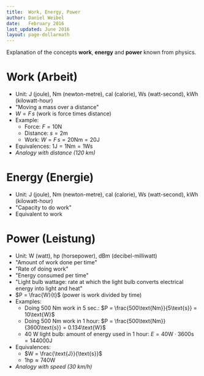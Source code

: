 ```yaml
---
title:  Work, Energy, Power
author: Daniel Weibel
date:   February 2016
last_updated: June 2016
layout: page-dollarmath
---
```


Explanation of the concepts **work**, **energy** and **power** known from physics.

Work (Arbeit)
=============

- Unit: J (joule), Nm (newton-metre), cal (calorie), Ws (watt-second), kWh (kilowatt-hour)
- "Moving a mass over a distance"
- $W = F \, s$ (work is force times distance)
- Example:
    - Force: $F = 10 \text{N}$
    - Distance: $s = 2 \text{m}$
    - Work: $W = F \, s = 20 \text{Nm} = 20 \text{J}$
- Equivalences: $1 \text{J} = 1 \text{Nm} = 1 \text{Ws}$
- *Analogy with distance (120 km)*


Energy (Energie)
================

- Unit: J (joule), Nm (newton-metre), cal (calorie), Ws (watt-second), kWh (kilowatt-hour)
- "Capacity to do work"
- Equivalent to work


Power (Leistung)
================

- Unit: W (watt), hp (horsepower), dBm (decibel-milliwatt)
- "Amount of work done per time"
- "Rate of doing work"
- "Energy consumed per time"
- "Light bulb wattage: rate at which the light bulb converts electrical energy into light and heat"
- $P = \frac{W}{t}$ (power is work divided by time)
- Examples:
    - Doing 500 Nm work in 5 sec.: $P = \frac{500\text{Nm}}{5\text{s}} = 10\text{W}$
    - Doing 500 Nm work in 1 hour: $P = \frac{500\text{Nm}}{3600\text{s}} = 0.134\text{W}$
    - 40 W light bulb: amount of energy used in 1 hour: $E = 40\text{W} \cdot 3600 \text{s} = 144000 \text{J}$
- Equivalences:
    - $W = \frac{\text{J}}{\text{s}}$
    - $1 \text{hp} \approx 740 \text{W}$
- *Analogy with speed (30 km/h)*
